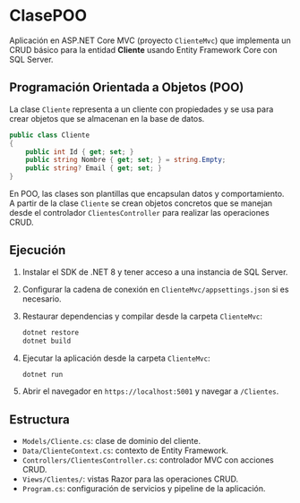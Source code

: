 # ClasePOO


Aplicación en ASP.NET Core MVC (proyecto `ClienteMvc`) que implementa un CRUD básico para la entidad **Cliente** usando Entity Framework Core con SQL Server.

## Programación Orientada a Objetos (POO)

La clase `Cliente` representa a un cliente con propiedades y se usa para crear objetos que se almacenan en la base de datos.

```csharp
public class Cliente
{
    public int Id { get; set; }
    public string Nombre { get; set; } = string.Empty;
    public string? Email { get; set; }
}
```

En POO, las clases son plantillas que encapsulan datos y comportamiento. A partir de la clase `Cliente` se crean objetos concretos que se manejan desde el controlador `ClientesController` para realizar las operaciones CRUD.

## Ejecución

1. Instalar el SDK de .NET 8 y tener acceso a una instancia de SQL Server.
2. Configurar la cadena de conexión en `ClienteMvc/appsettings.json` si es necesario.
3. Restaurar dependencias y compilar desde la carpeta `ClienteMvc`:

   ```bash
   dotnet restore
   dotnet build
   ```

4. Ejecutar la aplicación desde la carpeta `ClienteMvc`:
   ```bash
   dotnet run
   ```
5. Abrir el navegador en `https://localhost:5001` y navegar a `/Clientes`.


## Estructura

- `Models/Cliente.cs`: clase de dominio del cliente.
- `Data/ClienteContext.cs`: contexto de Entity Framework.
- `Controllers/ClientesController.cs`: controlador MVC con acciones CRUD.
- `Views/Clientes/`: vistas Razor para las operaciones CRUD.
- `Program.cs`: configuración de servicios y pipeline de la aplicación.
